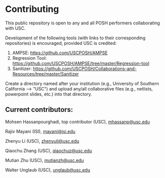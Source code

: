 # Contributing

This public repository is open to any and all POSH performers collaborating with USC.

Development of the following tools (with links to their corresponding repositories) is encouraged, provided USC is credited:
1) AMPSE: <https://github.com/USCPOSH/AMPSE>
2) Regression Tool: <https://github.com/USCPOSH/AMPSE/tree/master/Regression-tool>
3) Sanitizer: <https://github.com/USCPOSH/Collaborations-and-Resources/tree/master/Sanitizer>

Create a directory named after your institution (e.g., University of Southern California --> "USC") and upload any/all collaborative files (e.g., netlists, powerpoint slides, etc.) into that directory.

## Current contributors:
Mohsen Hassanpourghadi, top contributor (USC), <mhassanp@usc.edu>

Rajiv Mayani (ISI), <mayani@isi.edu>

Zhenyu Li (USC), <zhenyuli@usc.edu>

Qiaochu Zhang (USC), <qiaochuz@usc.edu>

Mutian Zhu (USC), <mutianzh@usc.edu>

Walter Unglaub (USC), <unglaub@usc.edu>
